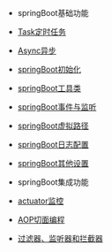 
* springBoot基础功能
 
 * [Task定时任务](springBootDemo/basic/Task.md)
 * [Async异步](springBootDemo/basic/Async.md)
 * [springBoot初始化](springBootDemo/basic/Init.md)
 * [springBoot工具类](springBootDemo/basic/Util.md)
 * [springBoot事件与监听](springBootDemo/basic/Event.md)
 * [springBoot虚拟路径](springBootDemo/basic/Resource.md)
 * [springBoot日志配置](springBootDemo/basic/Log.md)
 * [springBoot其他设置](springBootDemo/basic/Other.md)
 
* springBoot集成功能
 
 * [actuator监控](springBootDemo/imploded/actuator.md)
 * [AOP切面编程](springBootDemo/imploded/AOP.md)
 * [过滤器、监听器和拦截器](springBootDemo/imploded/web.md)